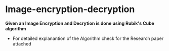 # Image-encryption-decryption

**Given an Image Encryption and Decrytion is done using Rubik's Cube algorithm**

- For detailed explanantion of the Algorithm check for the Research paper attached

